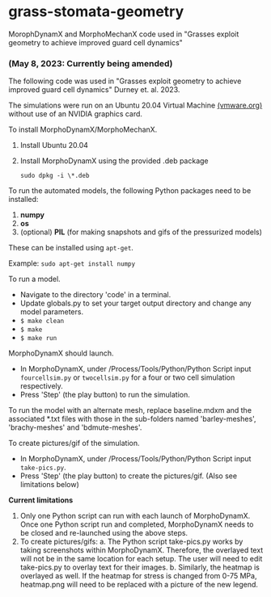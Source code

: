 # grass-stomata-geometry
MorophDynamX and MorphoMechanX code used in "Grasses exploit geometry to achieve improved guard cell dynamics" 

### (May 8, 2023: Currently being amended)

The following code was used in "Grasses exploit geometry to achieve improved guard cell dynamics" Durney et. al. 2023.  

The simulations were run on an Ubuntu 20.04 Virtual Machine [(vmware.org)](vmware.org) without use of an NVIDIA graphics card. 

To install MorphoDynamX/MorphoMechanX.

1. Install Ubuntu 20.04
2. Install MorphoDynamX using the provided .deb package

    ```sudo dpkg -i \*.deb``` 

To run the automated models, the following Python packages need to be installed:
1. __numpy__
2. __os__
3. (optional) __PIL__ (for making snapshots and gifs of the pressurized models)

These can be installed using ```apt-get```.

Example: ```sudo apt-get install numpy```

To run a model.
* Navigate to the directory 'code' in a terminal.
* Update globals.py to set your target output directory and change any model parameters.
* ```$ make clean``` 
* ```$ make```
* ```$ make run```

MorphoDynamX should launch.

* In MorphoDynamX, under /Process/Tools/Python/Python Script input ```fourcellsim.py``` or ```twocellsim.py``` for a four or two cell simulation respectively.
* Press 'Step' (the play button) to run the simulation.

To run the model with an alternate mesh, replace baseline.mdxm and the associated *.txt files with those in the sub-folders named 'barley-meshes', 'brachy-meshes' and 'bdmute-meshes'.

To create pictures/gif of the simulation. 
* In MorphoDynamX, under /Process/Tools/Python/Python Script input ```take-pics.py```. 
* Press 'Step' (the play button) to create the pictures/gif.
(Also see limitations below)

__Current limitations__
1. Only one Python script can run with each launch of MorphoDynamX. Once one Python script run and completed, MorphoDynamX needs to be closed and re-launched using the above steps.
2. To create pictures/gifs:
 a. The Python script take-pics.py works by taking screenshots within MorphoDynamX. Therefore, the overlayed text will not be in the same location for each setup. The user will need to edit take-pics.py to overlay text for their images.
 b. Similarly, the heatmap is overlayed as well. If the heatmap for stress is changed from 0-75 MPa, heatmap.png will need to be replaced with a picture of the new legend.

